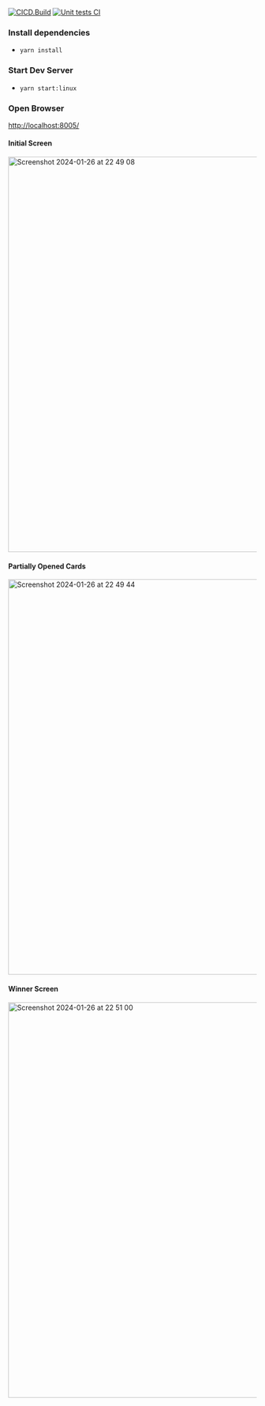 [![CICD.Build](https://github.com/teamco/flipGame/actions/workflows/build.yml/badge.svg)](https://github.com/teamco/flipGame/actions/workflows/build.yml)
[![Unit tests CI](https://github.com/teamco/flipGame/actions/workflows/unit.test.js.yml/badge.svg)](https://github.com/teamco/flipGame/actions/workflows/unit.test.js.yml)

### Install dependencies
* `yarn install`
### Start Dev Server
* `yarn start:linux`

### Open Browser
[http://localhost:8005/](http://localhost:8005/)

#### Initial Screen
<img width="800" alt="Screenshot 2024-01-26 at 22 49 08" src="https://github.com/teamco/flipGame/assets/18106/10531246-fdff-458f-ba6d-c868af759c1e">

#### Partially Opened Cards
<img width="800" alt="Screenshot 2024-01-26 at 22 49 44" src="https://github.com/teamco/flipGame/assets/18106/630b2188-516d-4975-9b6a-246c7fade2e9">

#### Winner Screen
<img width="800" alt="Screenshot 2024-01-26 at 22 51 00" src="https://github.com/teamco/flipGame/assets/18106/19d66967-7685-4b3d-a92c-2819b319ec8a">



